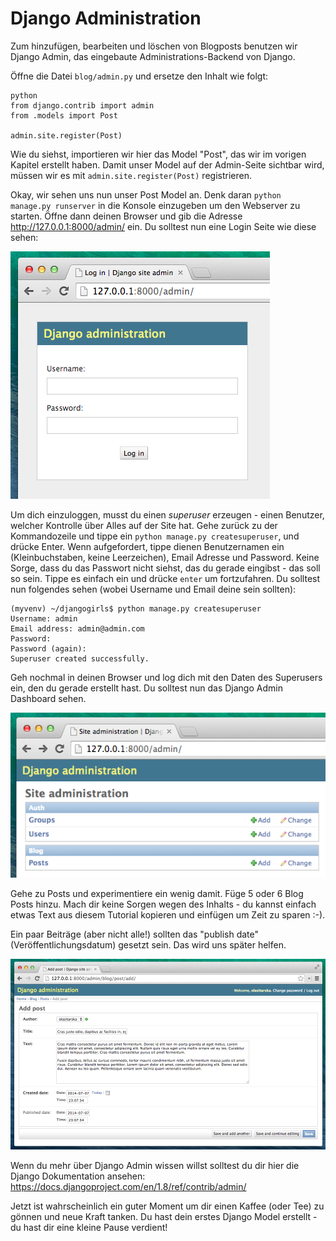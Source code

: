 # Django Administration

Zum hinzufügen, bearbeiten und löschen von Blogposts benutzen wir Django Admin, das eingebaute Administrations-Backend von Django.

Öffne die Datei `blog/admin.py` und ersetze den Inhalt wie folgt:

    python
    from django.contrib import admin
    from .models import Post
    
    admin.site.register(Post)
    

Wie du siehst, importieren wir hier das Model "Post", das wir im vorigen Kapitel erstellt haben. Damit unser Model auf der Admin-Seite sichtbar wird, müssen wir es mit `admin.site.register(Post)` registrieren.

Okay, wir sehen uns nun unser Post Model an. Denk daran `python manage.py runserver` in die Konsole einzugeben um den Webserver zu starten. Öffne dann deinen Browser und gib die Adresse http://127.0.0.1:8000/admin/ ein. Du solltest nun eine Login Seite wie diese sehen:

![Anmeldeseite](images/login_page2.png)

Um dich einzuloggen, musst du einen *superuser* erzeugen - einen Benutzer, welcher Kontrolle über Alles auf der Site hat. Gehe zurück zu der Kommandozeile und tippe ein `python manage.py createsuperuser`, und drücke Enter. Wenn aufgefordert, tippe dienen Benutzernamen ein (Kleinbuchstaben, keine Leerzeichen), Email Adresse und Password. Keine Sorge, dass du das Passwort nicht siehst, das du gerade eingibst - das soll so sein. Tippe es einfach ein und drücke `enter` um fortzufahren. Du solltest nun folgendes sehen (wobei Username und Email deine sein sollten):

    (myvenv) ~/djangogirls$ python manage.py createsuperuser
    Username: admin
    Email address: admin@admin.com
    Password:
    Password (again):
    Superuser created successfully.
    

Geh nochmal in deinen Browser und log dich mit den Daten des Superusers ein, den du gerade erstellt hast. Du solltest nun das Django Admin Dashboard sehen.

![Django Administration](images/django_admin3.png)

Gehe zu Posts und experimentiere ein wenig damit. Füge 5 oder 6 Blog Posts hinzu. Mach dir keine Sorgen wegen des Inhalts - du kannst einfach etwas Text aus diesem Tutorial kopieren und einfügen um Zeit zu sparen :-).

Ein paar Beiträge (aber nicht alle!) sollten das "publish date" (Veröffentlichungsdatum) gesetzt sein. Das wird uns später helfen.

![Django Administration](images/edit_post3.png)

Wenn du mehr über Django Admin wissen willst solltest du dir hier die Django Dokumentation ansehen: https://docs.djangoproject.com/en/1.8/ref/contrib/admin/

Jetzt ist wahrscheinlich ein guter Moment um dir einen Kaffee (oder Tee) zu gönnen und neue Kraft tanken. Du hast dein erstes Django Model erstellt - du hast dir eine kleine Pause verdient!